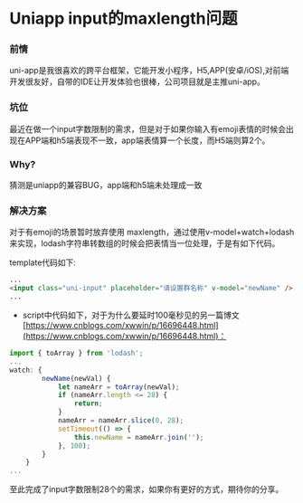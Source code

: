 # Uniapp input的maxlength问题

### 前情

uni-app是我很喜欢的跨平台框架，它能开发小程序，H5,APP(安卓/iOS),对前端开发很友好，自带的IDE让开发体验也很棒，公司项目就是主推uni-app。

### 坑位

最近在做一个input字数限制的需求，但是对于如果你输入有emoji表情的时候会出现在APP端和h5端表现不一致，app端表情算一个长度，而H5端则算2个。

### Why?

猜测是uniapp的兼容BUG，app端和h5端未处理成一致

### 解决方案

对于有emoji的场景暂时放弃使用 maxlength，通过使用v-model+watch+lodash来实现，lodash字符串转数组的时候会把表情当一位处理，于是有如下代码。

template代码如下:

```html
...
<input class="uni-input" placeholder="请设置群名称" v-model="newName" />
...
```

- script中代码如下，对于为什么要延时100毫秒见的另一篇博文[https://www.cnblogs.com/xwwin/p/16696448.html](https://www.cnblogs.com/xwwin/p/16696448.html)：

```jsx
import { toArray } from 'lodash';
...
watch: {
		newName(newVal) {
			let nameArr = toArray(newVal);
			if (nameArr.length <= 28) {
				return;
			}
			nameArr = nameArr.slice(0, 28);
			setTimeout(() => {
				this.newName = nameArr.join('');
			}, 100);
		}
	}
...
```

至此完成了input字数限制28个的需求，如果你有更好的方式，期待你的分享。